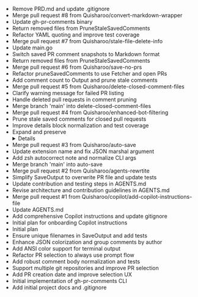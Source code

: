   * Remove PRD.md and update .gitignore
  * Merge pull request #8 from Quisharoo/convert-markdown-wrapper
  * Update gh-pr-comments binary
  * Return removed files from PruneStaleSavedComments
  * Refactor YAML quoting and improve test coverage
  * Merge pull request #7 from Quisharoo/stale-file-delete-info
  * Update main.go
  * Switch saved PR comment snapshots to Markdown format
  * Return removed files from PruneStaleSavedComments
  * Merge pull request #6 from Quisharoo/save-no-prs
  * Refactor pruneSavedComments to use Fetcher and open PRs
  * Add comment count to Output and prune stale comments
  * Merge pull request #5 from Quisharoo/delete-closed-comment-files
  * Clarify warning message for failed PR listing
  * Handle deleted pull requests in comment pruning
  * Merge branch 'main' into delete-closed-comment-files
  * Merge pull request #4 from Quisharoo/enhanced-bot-filtering
  * Prune stale saved comments for closed pull requests
  * Improve details block normalization and test coverage
  * Expand and preserve <details> content in comment normalization
  * Merge pull request #3 from Quisharoo/auto-save
  * Update extension name and fix JSON marshal argument
  * Add zsh autocorrect note and normalize CLI args
  * Merge branch 'main' into auto-save
  * Merge pull request #2 from Quisharoo/agents-rewrtite
  * Simplify SaveOutput to overwrite PR file and update tests
  * Update contribution and testing steps in AGENTS.md
  * Revise architecture and contribution guidelines in AGENTS.md
  * Merge pull request #1 from Quisharoo/copilot/add-copilot-instructions-file
  * Update AGENTS.md
  * Add comprehensive Copilot instructions and update gitignore
  * Initial plan for onboarding Copilot instructions
  * Initial plan
  * Ensure unique filenames in SaveOutput and add tests
  * Enhance JSON colorization and group comments by author
  * Add ANSI color support for terminal output
  * Refactor PR selection to always use prompt flow
  * Add robust comment body normalization and tests
  * Support multiple git repositories and improve PR selection
  * Add PR creation date and improve selection UX
  * Initial implementation of gh-pr-comments CLI
  * Add initial project docs and .gitignore